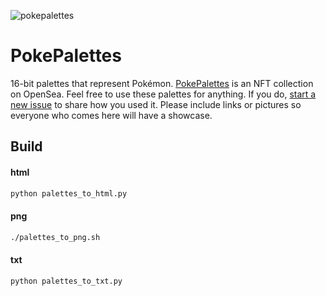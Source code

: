 ![pokepalettes](https://user-images.githubusercontent.com/5648875/120115983-86034000-c14b-11eb-89ee-88a608d955d2.png)

# PokePalettes

16-bit palettes that represent Pokémon. [PokePalettes](https://opensea.io/collection/pokepalettes/) is an NFT collection on OpenSea. Feel free to use these palettes for anything. If you do, [start a new issue](https://github.com/BarryMode/pokepalettes/issues/new) to share how you used it. Please include links or pictures so everyone who comes here will have a showcase.

## Build

#### html

```bash
python palettes_to_html.py
```

#### png

```bash
./palettes_to_png.sh
```

#### txt

```bash
python palettes_to_txt.py
```
